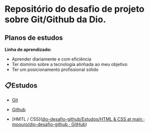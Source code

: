 # Repositório do desafio de projeto sobre Git/Github da Dio.

## Planos de estudos

**Linha de aprendizado:**

- Aprender diariamente e com eficiência
- Ter domínio sobre a tecnologia alinhada ao meu objetivo
- Ter um posicionamento profissional sólido

## 📋Estudos

- [GIt](https://github.com/moouro/dio-desafio-github/tree/main/Estudos/Git)

- [Github](https://github.com/moouro/dio-desafio-github/tree/main/Estudos/Github)

- [HMTL / CSS]([dio-desafio-github/Estudos/HTML &amp; CSS at main · moouro/dio-desafio-github · GitHub](https://github.com/moouro/dio-desafio-github/tree/main/Estudos/HTML%20%26%20CSS))
